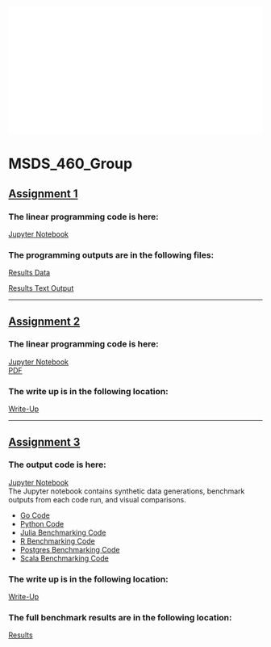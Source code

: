 <div style="width: 100%; height:60%">
  <img src="hello.svg" style="width: 100%; height:60%">
</div>

# MSDS_460_Group

## [Assignment 1](Group_Assign1/)

### The linear programming code is here:

[Jupyter Notebook](Group_Assign1/Linear_Program.ipynb) 

### The programming outputs are in the following files:

[Results Data](Group_Assign1/results_lp.csv) <br>

[Results Text Output](Group_Assign1/results_lp_output.txt) 

---

## [Assignment 2](Group_Assign2/)

### The linear programming code is here:

[Jupyter Notebook](Group_Assign2/Assign2_final.ipynb) <br>
[PDF](Group_Assign2/Assign2_final.pdf)

### The write up is in the following location:

[Write-Up](Group_Assign2/Assignment2.docx)

---

## [Assignment 3](Group_Assign3/)

### The output code is here:

[Jupyter Notebook](Group_Assign3/Assign3.ipynb) <br>
The Jupyter notebook contains synthetic data generations, benchmark outputs from each code run, and visual comparisons.

* [Go Code](Group_Assign3/go_benchmarking.go)
* [Python Code](Group_Assign3/python_benchmarking.py)
* [Julia Benchmarking Code](Group_Assign3/julia_benchmarking.julia)
* [R Benchmarking Code](Group_Assign3/R_benchmarking.r)
* [Postgres Benchmarking Code](Group_Assign3/postgres_benchmarking.sql)
* [Scala Benchmarking Code](Group_Assign3/scala_benchmarking.scala)

### The write up is in the following location:

[Write-Up](Group_Assign3/Assignment3_Writeup.pdf)

### The full benchmark results are in the following location:

[Results](Group_Assign3/data/combined_results.csv)